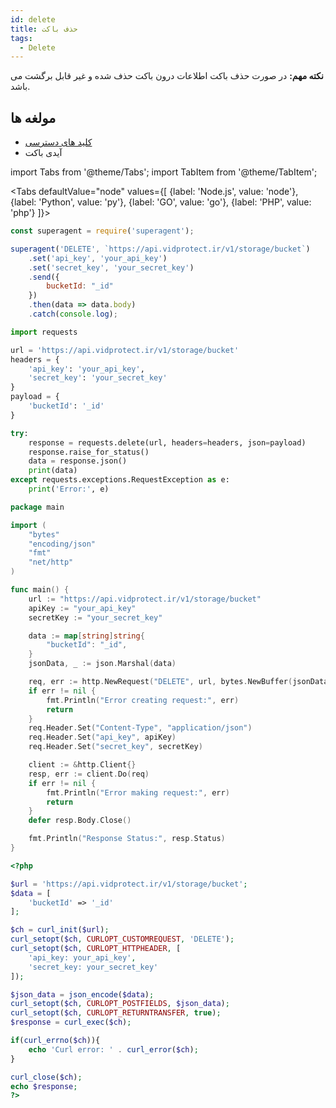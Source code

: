 ```yaml
---
id: delete
title: حذف باکت
tags:
  - Delete
---
```


**نکته مهم:** در صورت حذف باکت اطلاعات درون باکت حذف شده و غیر قابل برگشت می باشد.

## مولغه ها

* [کلید های دسترسی](https://vidprotect.ir/panel/settings/security-settings)
* آیدی باکت


import Tabs from '@theme/Tabs';
import TabItem from '@theme/TabItem';

<Tabs
defaultValue="node"
values={[
{label: 'Node.js', value: 'node'},
{label: 'Python', value: 'py'},
{label: 'GO', value: 'go'},
{label: 'PHP', value: 'php'}
]}>

<TabItem value="node">

```js
const superagent = require('superagent');

superagent('DELETE', `https://api.vidprotect.ir/v1/storage/bucket`)
    .set('api_key', 'your_api_key')
    .set('secret_key', 'your_secret_key')
    .send({
        bucketId: "_id"
    })
    .then(data => data.body)
    .catch(console.log);
```

</TabItem>

<TabItem value="py">

```python
import requests

url = 'https://api.vidprotect.ir/v1/storage/bucket'
headers = {
    'api_key': 'your_api_key',
    'secret_key': 'your_secret_key'
}
payload = {
    'bucketId': '_id'
}

try:
    response = requests.delete(url, headers=headers, json=payload)
    response.raise_for_status()
    data = response.json()
    print(data)
except requests.exceptions.RequestException as e:
    print('Error:', e)
```

</TabItem>


<TabItem value="go">

```go
package main

import (
	"bytes"
	"encoding/json"
	"fmt"
	"net/http"
)

func main() {
	url := "https://api.vidprotect.ir/v1/storage/bucket"
	apiKey := "your_api_key"
	secretKey := "your_secret_key"

	data := map[string]string{
		"bucketId": "_id",
	}
	jsonData, _ := json.Marshal(data)

	req, err := http.NewRequest("DELETE", url, bytes.NewBuffer(jsonData))
	if err != nil {
		fmt.Println("Error creating request:", err)
		return
	}
	req.Header.Set("Content-Type", "application/json")
	req.Header.Set("api_key", apiKey)
	req.Header.Set("secret_key", secretKey)

	client := &http.Client{}
	resp, err := client.Do(req)
	if err != nil {
		fmt.Println("Error making request:", err)
		return
	}
	defer resp.Body.Close()

	fmt.Println("Response Status:", resp.Status)
}
```

</TabItem>

<TabItem value="php">

```php
<?php

$url = 'https://api.vidprotect.ir/v1/storage/bucket';
$data = [
    'bucketId' => '_id'
];

$ch = curl_init($url);
curl_setopt($ch, CURLOPT_CUSTOMREQUEST, 'DELETE');
curl_setopt($ch, CURLOPT_HTTPHEADER, [
    'api_key: your_api_key',
    'secret_key: your_secret_key'
]);

$json_data = json_encode($data);
curl_setopt($ch, CURLOPT_POSTFIELDS, $json_data);
curl_setopt($ch, CURLOPT_RETURNTRANSFER, true);
$response = curl_exec($ch);

if(curl_errno($ch)){
    echo 'Curl error: ' . curl_error($ch);
}

curl_close($ch);
echo $response;
?>
```

</TabItem>

</Tabs>